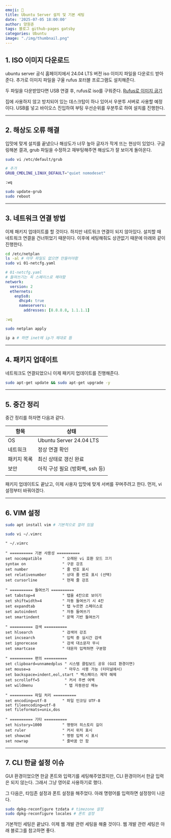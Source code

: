 ```yaml
---
emoji: 📝
title: Ubuntu Server 설치 및 기본 세팅
date: '2025-07-05 18:00:00'
author: 양원준
tags: 블로그 github-pages gatsby
categories: Ubuntu
image: "./img/thumbnail.png"
---
```


## 1. ISO 이미지 다운로드
ubuntu server 공식 홈페이지에서 24.04 LTS 버전 iso 이미지 파일을 다운로드 받아준다. 추가로 이미지 파일을 구울 rufus 포터블 프로그램도 설치해준다.

두 파일을 다운받았다면 USB 연결 후, rufus로 iso를 구워준다.
[Rufus로 이미지 굽기]()

집에 사용하지 않고 방치되어 있는 데스크탑이 하나 있어서 우분투 서버로 사용할 예정이다. USB를 넣고 바이오스 진입하여 부팅 우선순위를 우분투로 하여 설치를 진행한다.

---

## 2. 해상도 오류 해결
입맛에 맞게 설치를 끝냈으나 해상도가 너무 높아 글자가 작게 뜨는 현상이 있었다. 구글링해본 결과, grub 파일을 수정하고 재부팅해주면 해상도가 잘 보이게 돌아온다.

```bash
sudo vi /etc/default/grub

# 추가
GRUB_CMDLINE_LINUX_DEFAULT="quiet nomodeset"

:wq

sudo update-grub
sudo reboot
```

---

## 3. 네트워크 연결 방법
이제 패키지 업데이트를 할 것이다. 하지만 네트워크 연결이 되지 않아있다. 설치할 때 네트워크 연결을 건너뛰었기 때문이다. 이후에 세팅해줘도 상관없기 때문에 아래와 같이 진행한다.

```bash
cd /etc/netplan
ls -al # 아무 파일도 없으면 만들어야함
sudo vi 01-netcfg.yaml
```

```yaml
# 01-netcfg.yaml
# 들여쓰기는 꼭 스페이스로 해야함
network:
  version: 2
  ethernets:
    enp5s0:
      dhcp4: true
      nameservers:
        addresses: [8.8.8.8, 1.1.1.1]

:wq
```

```bash
sudo netplan apply

ip a # 하면 inet에 ip가 제대로 뜸
```

---

## 4. 패키지 업데이트
네트워크도 연결되었으니 이제 패키지 업데이트를 진행해준다.

```bash
sudo apt-get update && sudo apt-get upgrade -y
```

---

## 5. 중간 정리
중간 정리를 하자면 다음과 같다.

| 항목        | 상태                            |
| ----------- | ------------------------------- |
| OS          | Ubuntu Server 24.04 LTS         |
| 네트워크    | 정상 연결 확인                  |
| 패키지 목록 | 최신 상태로 갱신 완료           |
| 보안        | 아직 구성 필요 (방화벽, ssh 등) |
|             |                                 |
패키지 업데이트도 끝났고, 이제 사용자 입맛에 맞게 서버를 꾸며주려고 한다. 먼저, vi 설정부터 바꿔야겠다.

---

## 6. VIM 설정

```bash
sudo apt install vim # 기본적으로 깔려 있음

sudo vi ~/.vimrc
```

```vim
" ~/.vimrc

" ========== 기본 사용성 ==========
set nocompatible         " 오래된 vi 호환 모드 끄기
syntax on                " 구문 강조
set number               " 줄 번호 표시
set relativenumber       " 상대 줄 번호 표시 (선택)
set cursorline           " 현재 줄 강조

" ========== 들여쓰기 ==========
set tabstop=4            " 탭을 4칸으로 보이기
set shiftwidth=4         " 자동 들여쓰기 시 4칸
set expandtab            " 탭 누르면 스페이스로
set autoindent           " 자동 들여쓰기
set smartindent          " 문맥 기반 들여쓰기

" ========== 검색 ==========
set hlsearch             " 검색어 강조
set incsearch            " 입력 중 실시간 검색
set ignorecase           " 검색 대소문자 무시
set smartcase            " 대문자 입력하면 구분함

" ========== 편의 ==========
set clipboard=unnamedplus " 시스템 클립보드 공유 (GUI 환경이면)
set mouse=a               " 마우스 사용 가능 (터미널에서)
set backspace=indent,eol,start " 백스페이스 제약 해제
set scrolloff=5           " 커서 주변 여백
set wildmenu              " 탭 자동완성 메뉴

" ========== 파일 처리 ==========
set encoding=utf-8       " 파일 인코딩 UTF-8
set fileencoding=utf-8
set fileformats=unix,dos

" ========== 기타 ==========
set history=1000         " 명령어 히스토리 길이
set ruler                " 커서 위치 표시
set showcmd              " 명령 입력 시 표시
set nowrap               " 줄바꿈 안 함
```

---

## 7. CLI 한글 설정 이슈
GUI 환경이었으면 한글 폰트와 입력기를 세팅해주었겠지만, CLI 환경이어서 한글 입력은 되지 않는다. 그래서 그냥 영어로 사용하기로 했다.

그 다음은, 타임존 설정과 폰트 설정을 해주었다. 아래 명령어를 입력하면 설정창이 나온다.

```bash
sudo dpkg-reconfigure tzdata # timezone 설정
sudo dpkg-reconfigure locales # 폰트 설정
```

기본적인 세팅은 끝났다. 이제 웹 개발 관련 세팅을 해줄 것이다.
웹 개발 관련 세팅은 아래 블로그를 참고하면 좋다.